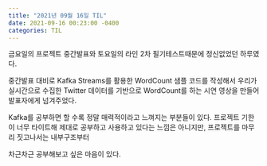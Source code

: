```yaml
---
title: "2021년 09월 16일 TIL"
date: 2021-09-16 00:23:00 -0400
categories: TIL
---
```


금요일의 프로젝트 중간발표와 토요일의 라인 2차 필기테스트때문에 정신없었던 하루였다.

중간발표 대비로 Kafka Streams를 활용한 WordCount 샘플 코드를 작성해서 우리가 실시간으로 수집한 Twitter 데이터를 기반으로 WordCount를 하는 시연 영상을 만들어 발표자에게 넘겨주었다.

Kafka를 공부하면 할 수록 정말 매력적이라고 느껴지는 부분들이 있다. 프로젝트 기한이 너무 타이트해 제대로 공부하고 사용하고 있다는 느낌은 아니지만, 프로젝트를 마무리 짓고나서는 내부구조부터

차근차근 공부해보고 싶은 마음이 있다.
